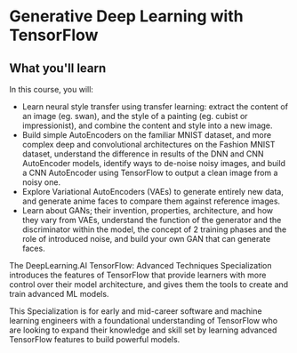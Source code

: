 # Generative Deep Learning with TensorFlow

## What you'll learn

In this course, you will: 

- Learn neural style transfer using transfer learning: extract the content of an image (eg. swan), and the style of a painting (eg. cubist or impressionist), and combine the content and style into a new image. 
- Build simple AutoEncoders on the familiar MNIST dataset, and more complex deep and convolutional architectures on the Fashion MNIST dataset, understand the difference in results of the DNN and CNN AutoEncoder models, identify ways to de-noise noisy images, and build a CNN AutoEncoder using TensorFlow to output a clean image from a noisy one.
- Explore Variational AutoEncoders (VAEs) to generate entirely new data, and generate anime faces to compare them against reference images. 
- Learn about GANs; their invention, properties, architecture, and how they vary from VAEs, understand the function of the generator and the discriminator within the model, the concept of 2 training phases and the role of introduced noise, and build your own GAN that can generate faces.

The DeepLearning.AI TensorFlow: Advanced Techniques Specialization introduces the features of TensorFlow that provide learners with more control over their model architecture, and gives them the tools to create and train advanced ML models.  

This Specialization is for early and mid-career software and machine learning engineers with a foundational understanding of TensorFlow who are looking to expand their knowledge and skill set by learning advanced TensorFlow features to build powerful models.